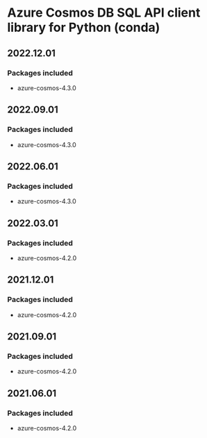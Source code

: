# Azure Cosmos DB SQL API client library for Python (conda)

## 2022.12.01

### Packages included

- azure-cosmos-4.3.0

## 2022.09.01

### Packages included

- azure-cosmos-4.3.0

## 2022.06.01

### Packages included

- azure-cosmos-4.3.0

## 2022.03.01

### Packages included

- azure-cosmos-4.2.0

## 2021.12.01

### Packages included

- azure-cosmos-4.2.0

## 2021.09.01

### Packages included

- azure-cosmos-4.2.0

## 2021.06.01

### Packages included

- azure-cosmos-4.2.0